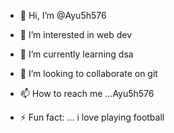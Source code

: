 - 👋 Hi, I’m @Ayu5h576
- 👀 I’m interested in web dev
- 🌱 I’m currently learning dsa
- 💞️ I’m looking to collaborate on git
- 📫 How to reach me ...Ayu5h576

- ⚡ Fun fact: ... i love playing football

<!---
Ayu5h576/Ayu5h576 is a ✨ special ✨ repository because its `README.md` (this file) appears on your GitHub profile.
You can click the Preview link to take a look at your changes.
--->
